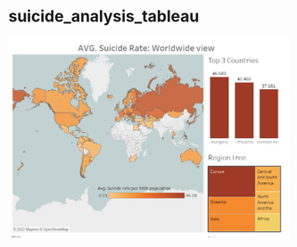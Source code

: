 # suicide_analysis_tableau

![alt text](https://github.com/prativapokhrel/suicide_analysis_tableau/blob/main/worldview_suicide_rate.jpg?raw=true)

